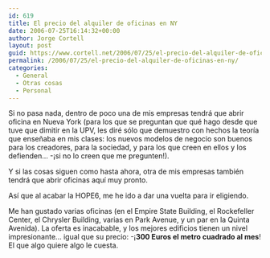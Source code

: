 ```yaml
---
id: 619
title: El precio del alquiler de oficinas en NY
date: 2006-07-25T16:14:32+00:00
author: Jorge Cortell
layout: post
guid: https://www.cortell.net/2006/07/25/el-precio-del-alquiler-de-oficinas-en-ny/
permalink: /2006/07/25/el-precio-del-alquiler-de-oficinas-en-ny/
categories:
  - General
  - Otras cosas
  - Personal
---
```

Si no pasa nada, dentro de poco una de mis empresas tendrá que abrir oficina en Nueva York (para los que se preguntan que qué hago desde que tuve que dimitir en la UPV, les diré sólo que demuestro con hechos la teorí­a que enseñaba en mis clases: los nuevos modelos de negocio son buenos para los creadores, para la sociedad, y para los que creen en ellos y los defienden... -¡si no lo creen que me pregunten!).

Y si las cosas siguen como hasta ahora, otra de mis empresas también tendrá que abrir oficinas aquí­ muy pronto.

Así­ que al acabar la HOPE6, me he ido a dar una vuelta para ir eligiendo.

Me han gustado varias oficinas (en el Empire State Building, el Rockefeller Center, el Chrysler Building, varias en Park Avenue, y un par en la Quinta Avenida). La oferta es inacabable, y los mejores edificios tienen un nivel impresionante... igual que su precio: -¡**300 Euros el metro cuadrado al mes**! El que algo quiere algo le cuesta.